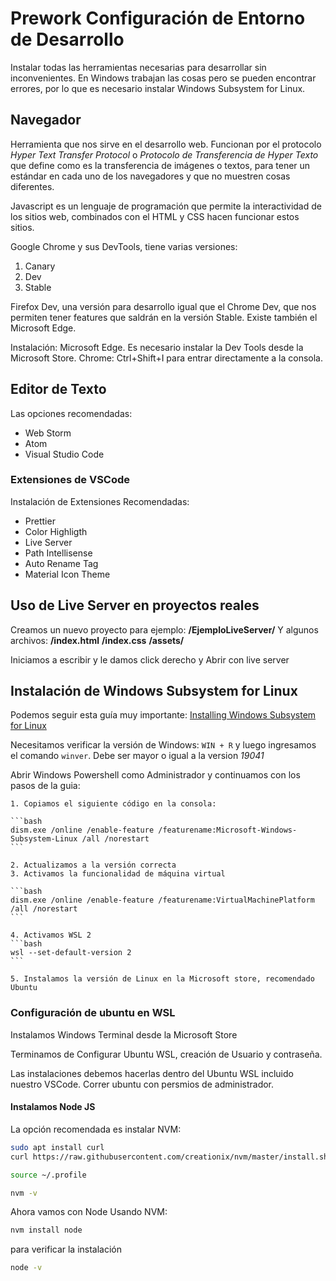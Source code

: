 # Prework Configuración de Entorno de Desarrollo

Instalar todas las herramientas necesarias para desarrollar sin inconvenientes. En Windows trabajan las cosas pero se pueden encontrar errores, por lo que es necesario instalar Windows Subsystem for Linux.

## Navegador

Herramienta que nos sirve en el desarrollo web. Funcionan por el protocolo _Hyper Text Transfer Protocol_ o _Protocolo de Transferencia de Hyper Texto_ que define como es la transferencia de imágenes o textos, para tener un estándar en cada uno de los navegadores y que no muestren cosas diferentes.

Javascript es un lenguaje de programación que permite la interactividad de los sitios web, combinados con el HTML y CSS hacen funcionar estos sitios.

Google Chrome y sus DevTools, tiene varias versiones:

1. Canary
2. Dev
3. Stable

Firefox Dev, una versión para desarrollo igual que el Chrome Dev, que nos permiten tener features que saldrán en la versión Stable. Existe también el Microsoft Edge.

Instalación: Microsoft Edge. Es necesario instalar la Dev Tools desde la Microsoft Store.
Chrome: Ctrl+Shift+I para entrar directamente a la consola.

## Editor de Texto

Las opciones recomendadas:

- Web Storm
- Atom
- Visual Studio Code

### Extensiones de VSCode

Instalación de Extensiones Recomendadas:

- Prettier
- Color Highligth
- Live Server
- Path Intellisense
- Auto Rename Tag
- Material Icon Theme

## Uso de Live Server en proyectos reales

Creamos un nuevo proyecto para ejemplo: **/EjemploLiveServer/**
Y algunos archivos: **/index.html** **/index.css** **/assets/**

Iniciamos a escribir y le damos click derecho y Abrir con live server

## Instalación de Windows Subsystem for Linux

Podemos seguir esta guía muy importante: [Installing Windows Subsystem for Linux](https://docs.microsoft.com/en-us/windows/wsl/install-win10)

Necesitamos verificar la versión de Windows: `WIN + R` y luego ingresamos el comando `winver`. Debe ser mayor o igual a la version _19041_

Abrir Windows Powershell como Administrador y continuamos con los pasos de la guia:

    1. Copiamos el siguiente código en la consola:

    ```bash
    dism.exe /online /enable-feature /featurename:Microsoft-Windows-Subsystem-Linux /all /norestart
    ```

    2. Actualizamos a la versión correcta
    3. Activamos la funcionalidad de máquina virtual

    ```bash
    dism.exe /online /enable-feature /featurename:VirtualMachinePlatform /all /norestart
    ```

    4. Activamos WSL 2
    ```bash
    wsl --set-default-version 2
    ```

    5. Instalamos la versión de Linux en la Microsoft store, recomendado Ubuntu

### Configuración de ubuntu en WSL

Instalamos Windows Terminal desde la Microsoft Store

Terminamos de Configurar Ubuntu WSL, creación de Usuario y contraseña.

Las instalaciones debemos hacerlas dentro del Ubuntu WSL incluido nuestro VSCode. Correr ubuntu con persmios de administrador.

#### Instalamos Node JS

La opción recomendada es instalar NVM:

```bash
sudo apt install curl
curl https://raw.githubusercontent.com/creationix/nvm/master/install.sh | bash

source ~/.profile

nvm -v
```

Ahora vamos con Node Usando NVM:

```bash
nvm install node
```

para verificar la instalación

```bash
node -v
```
